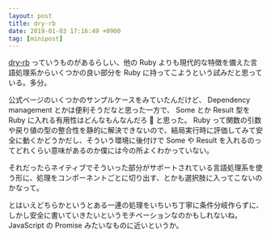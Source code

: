 ```yaml
---
layout: post
title: dry-rb
date: 2019-01-03 17:16:49 +0900
tag: [minipost]
---
```


[dry-rb](https://dry-rb.org/) っていうものがあるらしい、他の Ruby よりも現代的な特徴を備えた言語処理系からいくつかの良い部分を Ruby に持ってこようという試みだと思っている。多分。

公式ページのいくつかのサンプルケースをみていたんだけど、 Dependency management とかは便利そうだなと思った一方で、 Some とか Result 型を Ruby に入れる有用性はどんなもんなんだろ 🤔 と思った。 Ruby って関数の引数や戻り値の型の整合性を静的に解決できないので、結局実行時に評価してみて安全に動くかどうかだし、そういう環境に後付けで Some や Result を入れるのってどれくらい意味があるのか僕には今の所よくわかっていない。

それだったらネイティブでそういった部分がサポートされている言語処理系を使う形に、処理をコンポーネントごとに切り出す、とかも選択肢に入ってこないのかなって。

とはいえどちらかというとある一連の処理をいちいち丁寧に条件分岐作らずに、しかし安全に書いていきたいというモチベーションなのかもしれないね。 JavaScript の Promise みたいなものに近いというか。
